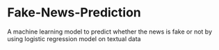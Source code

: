 # Fake-News-Prediction
A machine learning model to predict whether the news is fake or not by using logistic regression model on textual data
